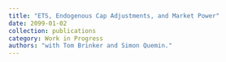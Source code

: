 ```yaml
---
title: "ETS, Endogenous Cap Adjustments, and Market Power"
date: 2099-01-02
collection: publications
category: Work in Progress
authors: "with Tom Brinker and Simon Quemin."
---
```

